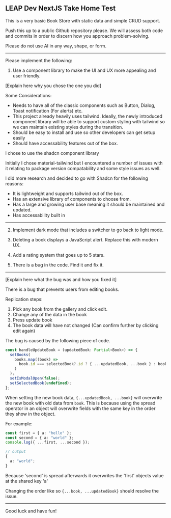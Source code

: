 ## LEAP Dev NextJS Take Home Test

This is a very basic Book Store with static data and simple CRUD support.

Push this up to a public Github repository please. We will assess both code and commits in order to discern how you approach problem-solving.

Please do not use AI in any way, shape, or form.

---

Please implement the following:

1. Use a component library to make the UI and UX more appealing and user friendly.

[Explain here why you chose the one you did]

Some Considerations:

- Needs to have all of the classic components such as Button, Dialog, Toast notification (For alerts) etc.
- This project already heavily uses tailwind. Ideally, the newly introduced component library will be able to support custom styling with tailwind so we can maintain existing styles during the transition.
- Should be easy to install and use so other developers can get setup easily
- Should have accessability features out of the box.

I chose to use the shadcn component library

Initially I chose material-tailwind but I encountered a number of issues with it relating to package version compatability and some style issues as well.

I did more research and decided to go with Shadcn for the following reasons:

- It is lightweight and supports tailwind out of the box.
- Has an extensive library of components to choose from.
- Has a large and growing user base meaning it should be maintained and updated.
- Has accessability built in
---

2. Implement dark mode that includes a switcher to go back to light mode.

3. Deleting a book displays a JavaScript alert. Replace this with modern UX.

4. Add a rating system that goes up to 5 stars.

5. There is a bug in the code. Find it and fix it.

---

[Explain here what the bug was and how you fixed it]

There is a bug that prevents users from editing books.

Replication steps:

1. Pick any book from the gallery and click edit.
2. Change any of the data in the book
3. Press update book
4. The book data will have not changed (Can confirm further by clicking edit again)

The bug is caused by the following piece of code.

```typescript
const handleUpdateBook = (updatedBook: Partial<Book>) => {
  setBooks(
    books.map((book) =>
      book.id === selectedBook?.id ? { ...updatedBook, ...book } : book
    )
  );
  setIsModalOpen(false);
  setSelectedBook(undefined);
};
```

When setting the new book data, `{...updatedBook, ...book}` will overwrite the new book with old data from `book`. This is because using the spread operator in an object will overwrite fields with the same key in the order they show in the object.

For example:

```typescript
const first = { a: "hello" };
const second = { a: "world" };
console.log({ ...first, ...second });

// output
{
  a: "world";
}
```

Because 'second' is spread afterwards it overwrites the 'first' objects value at
the shared key 'a'

Changing the order like so `{...book, ...updatedBook}` should resolve the issue.

---

Good luck and have fun!
